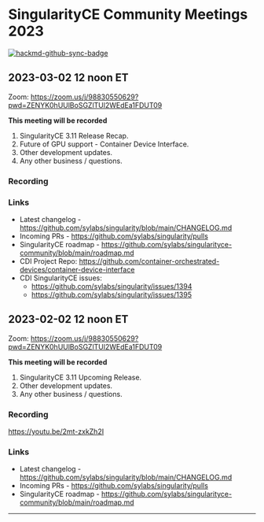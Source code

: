 # SingularityCE Community Meetings 2023

[![hackmd-github-sync-badge](https://hackmd.io/-EXJh1x7TvqCdRnmHIj_dA/badge)](https://hackmd.io/-EXJh1x7TvqCdRnmHIj_dA)

## 2023-03-02 12 noon ET

Zoom: https://zoom.us/j/98830550629?pwd=ZENYK0hUUlBoSGZlTUl2WEdEa1FDUT09

**This meeting will be recorded**

1. SingularityCE 3.11 Release Recap.
2. Future of GPU support - Container Device Interface.
3. Other development updates.
4. Any other business / questions.

### Recording


### Links

* Latest changelog - https://github.com/sylabs/singularity/blob/main/CHANGELOG.md
* Incoming PRs - https://github.com/sylabs/singularity/pulls
* SingularityCE roadmap - https://github.com/sylabs/singularityce-community/blob/main/roadmap.md
* CDI Project Repo: https://github.com/container-orchestrated-devices/container-device-interface
* CDI SingularityCE issues:
  * https://github.com/sylabs/singularity/issues/1394
  * https://github.com/sylabs/singularity/issues/1395


## 2023-02-02 12 noon ET

Zoom: https://zoom.us/j/98830550629?pwd=ZENYK0hUUlBoSGZlTUl2WEdEa1FDUT09

**This meeting will be recorded**

1. SingularityCE 3.11 Upcoming Release.
2. Other development updates.
3. Any other business / questions.

### Recording

https://youtu.be/2mt-zxkZh2I

### Links

* Latest changelog - https://github.com/sylabs/singularity/blob/main/CHANGELOG.md
* Incoming PRs - https://github.com/sylabs/singularity/pulls
* SingularityCE roadmap - https://github.com/sylabs/singularityce-community/blob/main/roadmap.md

-----
